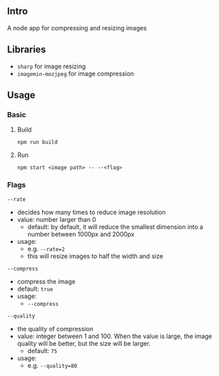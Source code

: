 ## Intro

A node app for compressing and resizing images

## Libraries

- `sharp` for image resizing
- `imagemin-mozjpeg` for image compression

## Usage 

### Basic 

1. Build
    ```shell
    npm run build
    ```
2. Run
    ```shell
    npm start <image path> -- --<flag>
    ```

### Flags

`--rate`

- decides how many times to reduce image resolution
- value: number larger than 0
  - default: by default, it will reduce the smallest dimension into a number between 1000px and 2000px
- usage: 
  - e.g. `--rate=2`
  - this will resize images to half the width and size

`--compress`

- compress the image
- default: `true`
- usage:
  - `--compress`

`--quality`

- the quality of compression
- value: integer between 1 and 100. When the value is large, the image quality will be better, but the size will be larger.
  - default: `75`
- usage:
  - e.g. `--quality=80`
